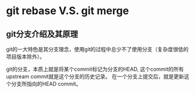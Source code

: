 # git rebase V.S. git merge

## git分支介绍及其原理

git的一大特色是其分支理念，使用git的过程中总少不了使用分支（复杂度很低的项目版本除外）。

git的分支，本质上就是将某个commit标记为分支的HEAD, 这个commit的所有upstream commit就是这个分支的历史记录。
在一个分支上提交后，就是更新这个分支所指向的HEAD commit。
